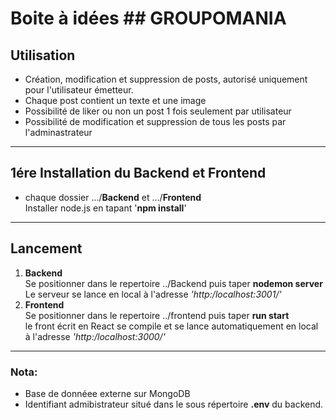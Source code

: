 # Boite à idées ## GROUPOMANIA
## Utilisation
 * Création, modification et suppression de posts, autorisé uniquement pour l'utilisateur émetteur.
 * Chaque post contient un texte et une image
 * Possibilité de liker ou non un post 1 fois seulement par utilisateur
 * Possibilité de modification et suppression de tous les posts par   
    l'adminastrateur
---
## 1ére Installation du Backend et Frontend
* chaque dossier .../__Backend__ et .../__Frontend__  
 Installer node.js en tapant '__npm install__'
---
## Lancement
1. __Backend__  
Se positionner dans le repertoire ../Backend puis
taper __nodemon server__  
Le serveur se lance en local à l'adresse *'http:/localhost:3001/'*
2. __Frontend__  
Se positionner dans le repertoire ../frontend puis taper __run start__  
le front écrit en React se compile et se lance automatiquement en local  
à l'adresse *'http:/localhost:3000/'*
---
### Nota:

* Base de donnéee externe sur MongoDB
* Identifiant admibistrateur situé dans le sous répertoire __.env__ du backend.
